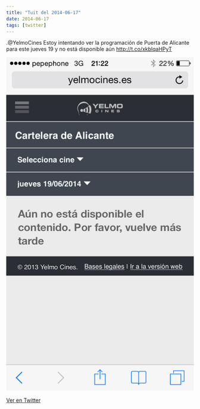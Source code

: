 ```yaml
---
title: "Tuit del 2014-06-17"
date: 2014-06-17
tags: [twitter]
---
```


.@YelmoCines Estoy intentando ver la programación de Puerta de Alicante para este jueves 19 y no está disponible aún http://t.co/xkblqaHPyT

![Imagen](/assets/images/478981587129094145-BqWvM58CIAA3AsW.png)

[Ver en Twitter](https://twitter.com/i/web/status/478981587129094145)
